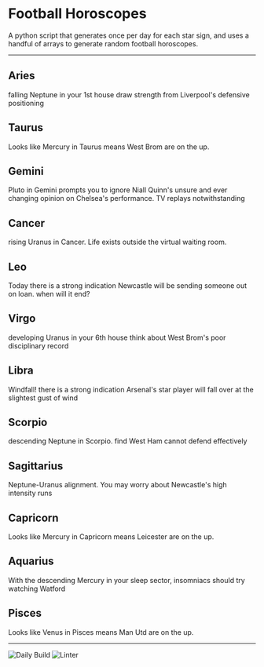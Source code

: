 # Football Horoscopes

A python script that generates once per day for each star sign, and uses a handful of arrays to generate random football horoscopes.

---

<!-- horoscopes_item starts -->
<h2>Aries</h2><p>falling Neptune in your 1st house draw strength from Liverpool's defensive positioning</p><h2>Taurus</h2><p>Looks like Mercury in Taurus means West Brom are on the up.</p><h2>Gemini</h2><p>Pluto in Gemini prompts you to ignore Niall Quinn's unsure and ever changing opinion on Chelsea's performance. TV replays notwithstanding</p><h2>Cancer</h2><p>rising Uranus in Cancer. Life exists outside the virtual waiting room.</p><h2>Leo</h2><p>Today there is a strong indication Newcastle will be sending someone out on loan. when will it end?</p><h2>Virgo</h2><p>developing Uranus in your 6th house think about West Brom's poor disciplinary record</p><h2>Libra</h2><p>Windfall! there is a strong indication Arsenal's star player will fall over at the slightest gust of wind</p><h2>Scorpio</h2><p>descending Neptune in Scorpio. find West Ham cannot defend effectively</p><h2>Sagittarius</h2><p>Neptune-Uranus alignment. You may worry about Newcastle's high intensity runs</p><h2>Capricorn</h2><p>Looks like Mercury in Capricorn means Leicester are on the up.</p><h2>Aquarius</h2><p>With the descending Mercury in your sleep sector, insomniacs should try watching Watford</p><h2>Pisces</h2><p>Looks like Venus in Pisces means Man Utd are on the up.</p>
<!-- horoscopes_item ends -->

---

![Daily Build](https://github.com/MatBenfield/horofootball.thechels.uk/workflows/Daily%20Build/badge.svg) ![Linter](https://github.com/MatBenfield/horofootball.thechels.uk/workflows/Linter/badge.svg)

